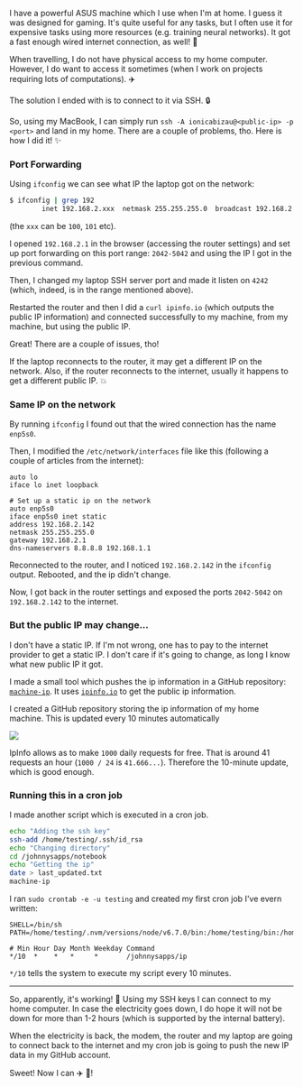 I have a powerful ASUS machine which I use when I'm at home. I guess it was designed for gaming. It's quite useful for any tasks, but I often use it for expensive tasks using more resources (e.g. training neural networks). It got a fast enough wired internet connection, as well! :rocket:

When travelling, I do not have physical access to my home computer.  However, I do want to access it sometimes (when I work on projects requiring lots of computations). :airplane:

The solution I ended with is to connect to it via SSH. :lock:

So, using my MacBook, I can simply run `ssh -A ionicabizau@<public-ip> -p <port>` and land in my home. There are a couple of problems, tho. Here is how I did it! :sparkles:

### Port Forwarding
Using `ifconfig` we can see what IP the laptop got on the network:

```sh
$ ifconfig | grep 192
        inet 192.168.2.xxx  netmask 255.255.255.0  broadcast 192.168.2.255
```
(the `xxx` can be `100`, `101` etc).

I opened `192.168.2.1` in the browser (accessing the router settings) and set up port forwarding on this port range: `2042-5042` and using the IP I got in the previous command.

Then, I changed my laptop SSH server port and made it listen on `4242` (which, indeed, is in the range mentioned above).

Restarted the router and then I did a `curl ipinfo.io` (which outputs the public IP information) and connected successfully to my machine, from my machine, but using the public IP.

Great! There are a couple of issues, tho!

If the laptop reconnects to the router, it may get a different IP on the network. Also, if the router reconnects to the internet, usually it happens to get a different public IP. :boom:

### Same IP on the network
By running `ifconfig` I found out that the wired connection has the name `enp5s0`.

Then, I modified the `/etc/network/interfaces` file like this (following a couple of articles from the internet):

```
auto lo
iface lo inet loopback

# Set up a static ip on the network
auto enp5s0
iface enp5s0 inet static
address 192.168.2.142
netmask 255.255.255.0
gateway 192.168.2.1
dns-nameservers 8.8.8.8 192.168.1.1
```

Reconnected to the router, and I noticed `192.168.2.142` in the `ifconfig` output. Rebooted, and the ip didn't change.

Now, I got back in the router settings and exposed the ports `2042-5042` on `192.168.2.142` to the internet.

### But the public IP may change...

I don't have a static IP. If I'm not wrong, one has to pay to the internet provider to get a static IP. I don't care if it's going to change, as long I know what new public IP it got.

I made a small tool which pushes the ip information in a GitHub repository: [`machine-ip`](https://github.com/IonicaBizau/machine-ip). It uses [`ipinfo.io`](http://ipinfo.io/) to get the public ip information.

I created a GitHub repository storing the ip information of my home machine. This is updated every 10 minutes automatically 

![](https://i.imgur.com/1a6JWYl.png)

IpInfo allows as to make `1000` daily requests for free. That is around 41 requests an hour (`1000 / 24` is `41.666...`). Therefore the 10-minute update, which is good enough.

### Running this in a cron job

I made another script which is executed in a cron job.

```sh
echo "Adding the ssh key"
ssh-add /home/testing/.ssh/id_rsa
echo "Changing directory"
cd /johnnysapps/notebook
echo "Getting the ip"
date > last_updated.txt
machine-ip
```

I ran `sudo crontab -e -u testing` and created my first cron job I've evern written:

```
SHELL=/bin/sh
PATH=/home/testing/.nvm/versions/node/v6.7.0/bin:/home/testing/bin:/home/testing/.local/bin:/usr/local/sbin:/usr/local/bin:/usr/sbin:/usr/bin:/sbin:/bin:/usr/games:/usr/local/games:/snap/bin

# Min Hour Day Month Weekday Command
*/10  *    *   *     *       /johnnysapps/ip
```

`*/10` tells the system to execute my script every 10 minutes.

----

So, apparently, it's working! :tada: Using my SSH keys I can connect to my home computer. In case the electricity goes down, I do hope it will not be down for more than 1-2 hours (which is supported by the internal battery).

When the electricity is back, the modem, the router and my laptop are going to connect back to the internet and my cron job is going to push the new IP data in my GitHub account.

Sweet! Now I can :airplane: :rocket:!